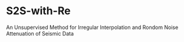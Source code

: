 # S2S-with-Re
An Unsupervised Method for Irregular Interpolation and Rondom Noise Attenuation of Seismic Data

